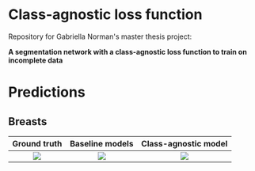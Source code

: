 # Class-agnostic loss function
Repository for Gabriella Norman's master thesis project: 

**A segmentation network with a class-agnostic loss function to train on incomplete data**

# Predictions 

## Breasts

Ground truth               |  Baseline models          | Class-agnostic model 
:-------------------------:|:-------------------------:|:----------------------:
![](https://github.com/jebriella/Class-agnostic-loss-function/blob/master/Predictions/breast_true.gif)  |  ![](https://github.com/jebriella/Class-agnostic-loss-function/blob/master/Predictions/breast_baseline.gif) | ![](https://github.com/jebriella/Class-agnostic-loss-function/blob/master/Predictions/breast_classagnostic.gif)
